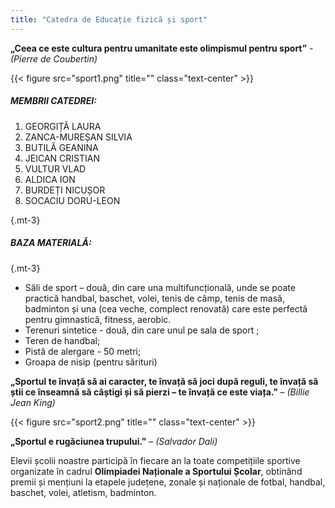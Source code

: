 ```yaml
---
title: "Catedra de Educație fizică și sport"
---
```


**„Ceea ce este cultura pentru umanitate este olimpismul pentru sport”** - *(Pierre de Coubertin)*

{{< figure src="sport1.png" title=""  class="text-center" >}}

##### MEMBRII CATEDREI:


1.	GEORGIȚĂ LAURA 
2.	ZANCA-MUREȘAN SILVIA 
3.	BUTILĂ GEANINA
4.	JEICAN CRISTIAN
5.	VULTUR VLAD 
6.	ALDICA ION
7.	BURDEȚI NICUȘOR
8.	SOCACIU DORU-LEON

 {.mt-3}

##### BAZA MATERIALĂ:

 {.mt-3}


- Săli de sport – două, din care una multifuncțională, unde se poate practică handbal, baschet, volei, tenis de câmp, tenis de masă, badminton și una (cea veche, complect renovată) care este perfectă pentru gimnastică, fitness, aerobic. 
- Terenuri sintetice  - două, din care unul pe sala de sport ;
- Teren de handbal;
- Pistă de alergare - 50 metri;
- Groapa de nisip (pentru sărituri)
 
**„Sportul te învață să ai caracter, te învață să joci după reguli, te învață să știi ce înseamnă să câștigi și să pierzi – te învață ce este viața.”** – *(Billie Jean King)*


{{< figure src="sport2.png" title=""  class="text-center" >}}

**„Sportul e rugăciunea trupului.”** – *(Salvador Dali)*

Elevii școlii noastre participă în fiecare an la toate competițiile sportive organizate în cadrul **Olimpiadei Naționale a Sportului Școlar**, obtinând premii și mențiuni la etapele județene, zonale și naționale de fotbal, handbal, baschet, volei, atletism, badminton.
